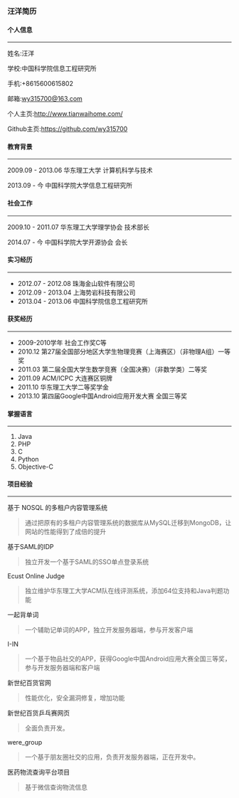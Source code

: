### 汪洋简历

#### 个人信息
---------------------------------------
姓名:汪洋

学校:中国科学院信息工程研究所

手机:+8615600615802

邮箱:wy315700@163.com

个人主页:http://www.tianwaihome.com/

Github主页:https://github.com/wy315700

#### 教育背景
---------------------------------------

2009.09 - 2013.06 华东理工大学 计算机科学与技术

2013.09 - 今      中国科学院大学信息工程研究所

#### 社会工作
---------------------------------------
2009.10 - 2011.07 华东理工大学理学协会 技术部长

2014.07 - 今      中国科学院大学开源协会 会长

#### 实习经历
---------------------------------------
* 2012.07 - 2012.08 珠海金山软件有限公司
* 2012.09 - 2013.04 上海势岩科技有限公司
* 2013.04 - 2013.06 中国科学院信息工程研究所

#### 获奖经历
---------------------------------------
* 2009-2010学年 社会工作奖C等
* 2010.12 第27届全国部分地区大学生物理竞赛（上海赛区）（非物理A组）一等奖
* 2011.03 第二届全国大学生数学竞赛（全国决赛）（非数学类）二等奖
* 2011.09 ACM/ICPC 大连赛区铜牌
* 2011.10 华东理工大学二等奖学金
* 2013.10 第四届Google中国Android应用开发大赛 全国三等奖

#### 掌握语言
---------------------------------------
1. Java
2. PHP
3. C
4. Python
5. Objective-C

#### 项目经验
---------------------------------------
基于 NOSQL 的多租户内容管理系统

  >通过把原有的多租户内容管理系统的数据库从MySQL迁移到MongoDB，让网站的性能得到了成倍的提升

基于SAML的IDP

  >独立开发一个基于SAML的SSO单点登录系统

Ecust Online Judge

  >独立维护华东理工大学ACM队在线评测系统，添加64位支持和Java判题功能

一起背单词

  >一个辅助记单词的APP，独立开发服务器端，参与开发客户端

I-IN

  >一个基于物品社交的APP，获得Google中国Android应用大赛全国三等奖，参与开发服务器端和客户端

新世纪百货官网

  >性能优化，安全漏洞修复，增加功能

新世纪百货乒乓赛网页

  >全面负责开发。

were_group

  >一个基于朋友圈社交的应用，负责开发服务器端，正在开发中。

医药物流查询平台项目

  >基于微信查询物流信息